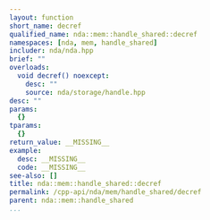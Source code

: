 ```yaml
---
layout: function
short_name: decref
qualified_name: nda::mem::handle_shared::decref
namespaces: [nda, mem, handle_shared]
includer: nda/nda.hpp
brief: ""
overloads:
  void decref() noexcept:
    desc: ""
    source: nda/storage/handle.hpp
desc: ""
params:
  {}
tparams:
  {}
return_value: __MISSING__
example:
  desc: __MISSING__
  code: __MISSING__
see-also: []
title: nda::mem::handle_shared::decref
permalink: /cpp-api/nda/mem/handle_shared/decref
parent: nda::mem::handle_shared
...
```


